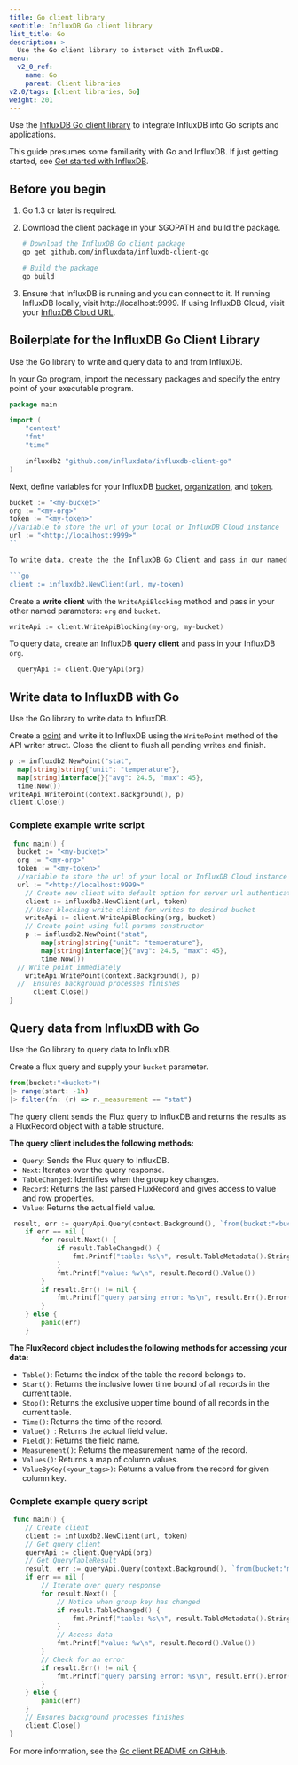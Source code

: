 ```yaml
---
title: Go client library
seotitle: InfluxDB Go client library
list_title: Go
description: >
  Use the Go client library to interact with InfluxDB.
menu:
  v2_0_ref:
    name: Go
    parent: Client libraries
v2.0/tags: [client libraries, Go]
weight: 201
---
```


Use the [InfluxDB Go client library](https://github.com/influxdata/influxdb-client-go) to integrate InfluxDB into Go scripts and applications.

This guide presumes some familiarity with Go and InfluxDB.
If just getting started, see [Get started with InfluxDB](/v2.0/get-started/).

## Before you begin

1. Go 1.3 or later is required. 
2. Download the client package in your $GOPATH and build the package.

    ```sh
    # Download the InfluxDB Go client package
    go get github.com/influxdata/influxdb-client-go

    # Build the package
    go build
    ```
3. Ensure that InfluxDB is running and you can connect to it.
   If running InfluxDB locally, visit http://localhost:9999.
   If using InfluxDB Cloud, visit your [InfluxDB Cloud URL](/v2.0/cloud/urls).

## Boilerplate for the InfluxDB Go Client Library  

Use the Go library to write and query data to and from InfluxDB.

In your Go program, import the necessary packages and specify the entry point of your executable program.

```go
package main

import (
	"context"
	"fmt"
	"time"

	influxdb2 "github.com/influxdata/influxdb-client-go"
)
```

Next, define variables for your InfluxDB [bucket](/v2.0/organizations/buckets/), [organization](/v2.0/organizations/), and [token](/v2.0/security/tokens/).

```go
bucket := "<my-bucket>"
org := "<my-org>"
token := "<my-token>"
//variable to store the url of your local or InfluxDB Cloud instance
url := "<http://localhost:9999>"
``

To write data, create the the InfluxDB Go Client and pass in our named parameters: `url` and `token`.

```go
client := influxdb2.NewClient(url, my-token)
```

Create a **write client** with the `WriteApiBlocking` method and pass in your other named parameters: `org` and `bucket`. 

```go
writeApi := client.WriteApiBlocking(my-org, my-bucket)
```

To query data, create an InfluxDB **query client** and pass in your InfluxDB `org`.

```go
  queryApi := client.QueryApi(org)
```
## Write data to InfluxDB with Go

Use the Go library to write data to InfluxDB.

Create a [point](/v2.0/reference/glossary/#point) and write it to InfluxDB using the `WritePoint` method of the API writer struct.
Close the client to flush all pending writes and finish. 

```go
p := influxdb2.NewPoint("stat",
  map[string]string{"unit": "temperature"},
  map[string]interface{}{"avg": 24.5, "max": 45},
  time.Now())
writeApi.WritePoint(context.Background(), p)
client.Close()
```

### Complete example write script
```go
 func main() {
  bucket := "<my-bucket>"
  org := "<my-org>"
  token := "<my-token>"
  //variable to store the url of your local or InfluxDB Cloud instance
  url := "<http://localhost:9999>"
	// Create new client with default option for server url authenticate by token
	client := influxdb2.NewClient(url, token)
	// User blocking write client for writes to desired bucket
	writeApi := client.WriteApiBlocking(org, bucket)
	// Create point using full params constructor
	p := influxdb2.NewPoint("stat",
		map[string]string{"unit": "temperature"},
		map[string]interface{}{"avg": 24.5, "max": 45},
		time.Now())
  // Write point immediately
	writeApi.WritePoint(context.Background(), p)
  //  Ensures background processes finishes
  	  client.Close()
}
```
## Query data from InfluxDB with Go
Use the Go library to query data to InfluxDB.

Create a flux query and supply your `bucket` parameter. 

```js
from(bucket:"<bucket>")
|> range(start: -1h)
|> filter(fn: (r) => r._measurement == "stat")
```

The query client sends the Flux query to InfluxDB and returns the results as a FluxRecord object with a table structure.

**The query client includes the following methods:**

- `Query`: Sends the Flux query to InfluxDB. 
- `Next`: Iterates over the query response.
- `TableChanged`: Identifies when the group key changes. 
- `Record`: Returns the last parsed FluxRecord and gives access to value and row properties.
- `Value`: Returns the actual field value.

```go
 result, err := queryApi.Query(context.Background(), `from(bucket:"<bucket>")|> range(start: -1h) |> filter(fn: (r) => r._measurement == "stat")`)
    if err == nil {
        for result.Next() {
            if result.TableChanged() {
                fmt.Printf("table: %s\n", result.TableMetadata().String())
            }
            fmt.Printf("value: %v\n", result.Record().Value())
        }
        if result.Err() != nil {
            fmt.Printf("query parsing error: %s\n", result.Err().Error())
        }
    } else {
        panic(err)
    }
```

**The FluxRecord object includes the following methods for accessing your data:**

- `Table()`: Returns the index of the table the record belongs to.
- `Start()`: Returns the inclusive lower time bound of all records in the current table.
- `Stop()`: Returns the exclusive upper time bound of all records in the current table.
- `Time()`: Returns the time of the record.
- `Value() `: Returns the actual field value.
- `Field()`: Returns the field name.
- `Measurement()`: Returns the measurement name of the record.
- `Values()`: Returns a map of column values.
- `ValueByKey(<your_tags>)`: Returns a value from the record for given column key.


### Complete example query script

```go
 func main() {
    // Create client
    client := influxdb2.NewClient(url, token)
    // Get query client
    queryApi := client.QueryApi(org)
    // Get QueryTableResult
    result, err := queryApi.Query(context.Background(), `from(bucket:"my-bucket")|> range(start: -1h) |> filter(fn: (r) => r._measurement == "stat")`)
    if err == nil {
        // Iterate over query response
        for result.Next() {
            // Notice when group key has changed
            if result.TableChanged() {
                fmt.Printf("table: %s\n", result.TableMetadata().String())
            }
            // Access data
            fmt.Printf("value: %v\n", result.Record().Value())
        }
        // Check for an error
        if result.Err() != nil {
            fmt.Printf("query parsing error: %s\n", result.Err().Error())
        }
    } else {
        panic(err)
    }
    // Ensures background processes finishes
    client.Close()
}
```

For more information, see the [Go client README on GitHub](https://github.com/influxdata/influxdb-client-go).